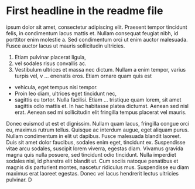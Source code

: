# First headline in the readme file
 ipsum dolor sit amet, consectetur adipiscing elit. Praesent tempor tincidunt felis, in condimentum lacus mattis et. Nullam consequat feugiat nibh, id porttitor enim molestie a. Sed condimentum orci ut enim auctor malesuada. Fusce auctor lacus ut mauris sollicitudin ultricies. 
1. Etiam pulvinar placerat ligula, 
2. vel sodales risus convallis ac. 
3. Vestibulum ultrices et massa nec dictum.
 Nullam a enim tempor, varius turpis vel, v
... enenatis eros. Etiam ornare quam quis est 
* vehicula, eget tempus nisi tempor. 
* Proin leo diam, ultrices eget tincidunt nec, 
* sagittis eu tortor. Nulla facilisi. Etiam ... tristique quam lorem, sit amet sagittis odio mattis et. In hac habitasse platea dictumst. Aenean sed nisl erat. Aenean sed mi sollicitudin elit fringilla tempus placerat vel mauris.

Donec euismod ut est et dignissim. Nullam quam lacus, fringilla congue orci eu, maximus rutrum tellus. Quisque ac interdum augue, eget aliquam purus. Nullam condimentum in elit ut dapibus. Fusce malesuada blandit laoreet. Duis sit amet dolor faucibus, sodales enim eget, tincidunt ex. Suspendisse vitae arcu sodales, suscipit lorem viverra, egestas diam. Vivamus gravida magna quis nulla posuere, sed tincidunt odio tincidunt. Nulla imperdiet sodales nisi, id pharetra elit blandit ut. Cum sociis natoque penatibus et magnis dis parturient montes, nascetur ridiculus mus. Suspendisse eu diam maximus erat laoreet egestas. Donec vel lacus hendrerit lectus ultricies pulvinar. D
